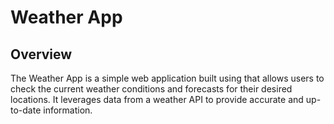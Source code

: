 # Weather App

## Overview

The Weather App is a simple web application built using that allows users to check the current weather conditions and forecasts for their desired locations. It leverages data from a weather API to provide accurate and up-to-date information.

